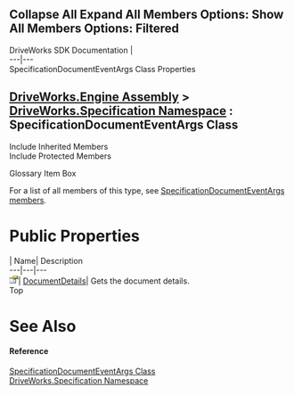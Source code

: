        

 Collapse All Expand All  Members Options: Show All  Members Options: Filtered   
---  
DriveWorks SDK Documentation  |   
---|---  
SpecificationDocumentEventArgs Class Properties   
  
[DriveWorks.Engine Assembly](topic2156.md) > [DriveWorks.Specification Namespace](topic10764.md) : SpecificationDocumentEventArgs Class  
---  
  
Include Inherited Members    
Include Protected Members    


Glossary Item Box

For a list of all members of this type, see [SpecificationDocumentEventArgs members](topic11345.md).

# Public Properties

| Name| Description  
---|---|---  
![Public Property](dotnetimages/publicProperty.gif)| [DocumentDetails](topic11354.md)| Gets the document details.   
Top

# See Also

#### Reference

[SpecificationDocumentEventArgs Class](topic11344.md)   
[DriveWorks.Specification Namespace](topic10764.md)


